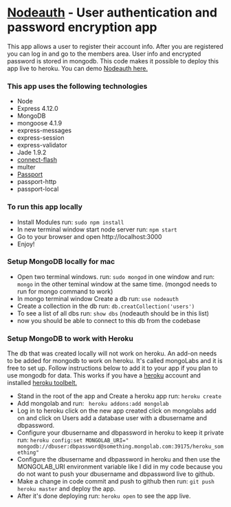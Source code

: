 # <a href="https://nodeauth-app.herokuapp.com/users/login">Nodeauth</a> - User authentication and password encryption app

This app allows a user to register their account info. After you are registered you can log in and go to the members area. User info and encrypted password is stored in mongodb. This code makes it possible to deploy this app live to heroku. You can demo <a href="https://nodeauth-app.herokuapp.com/users/login">Nodeauth here.</a>

<h3>This app uses the following technologies</h3>
  <ul>
    <li>Node</li>
    <li>Express 4.12.0</li>
    <li>MongoDB</li>
    <li>mongoose 4.1.9</li>
    <li>express-messages</li>
    <li>express-session</li>
    <li>express-validator</li>
    <li>Jade 1.9.2</li>
    <li><a href="https://github.com/jaredhanson/connect-flash">connect-flash</a></li>
    <li>multer</li>
    <li><a href="passportjs.org">Passport</a></li>
    <li>passport-http</li>
    <li>passport-local</li>
  </ul>

<h3>To run this app locally</h3>
<ul>
<li>Install Modules run: <code>sudo npm install</code></li>
<li>In new terminal window start node server run: <code>npm start</code></li>
<li>Go to your browser and open http://localhost:3000</li>
<li>Enjoy!</li>
</ul>

<h3>Setup MongoDB locally for mac</h3>
<ul>
<li>Open two terminal windows. run: <code>sudo mongod</code> in one window and run: <code>mongo</code> in the other teminal window at the same time. (mongod needs to run for mongo command to work)</li>
<li>In mongo terminal window Create a db run: <code>use nodeauth</code></li>
<li>Create a collection in the db run: <code>db.creatCollection('users')</code></li>
<li>To see a list of all dbs run: <code>show dbs</code> (nodeauth should be in this list)</li>
<li>now you should be able to connect to this db from the codebase</li>
</ul>

<h3>Setup MongoDB to work with Heroku</h3>
The db that was created locally will not work on heroku. An add-on needs to be added for mongodb to work on heroku. It's called mongoLabs and it is free to set up. Follow instructions below to add it to your app if you plan to use mongodb for data. This works if you have a <a href="https://www.heroku.com/">heroku</a> account and installed <a href="https://toolbelt.heroku.com/">heroku toolbelt.</a>
<ul>
<li>Stand in the root of the app and Create a heroku app run: <code>heroku create</code></li>
<li>Add mongolab and run: <code> heroku addons:add mongolab</code></li>
<li>Log in to heroku click on the new app created click on mongolabs add on and click on Users add a database user with a dbusername and dbpassword.</li>
<li>Configure your dbusername and dbpassword in heroku to keep it private run: <code>heroku config:set MONGOLAB_URI=" mongodb://dbuser:dbpassword@something.mongolab.com:39175/heroku_something"</code></li>
<li>Configure the dbusername and dbpassword in heroku and then use the MONGOLAB_URI environment variable like I did in my code because you do not want to push your dbusername and dbpassword live to github.</li>
<li>Make a change in code commit and push to github then run: <code>git push heroku master</code> and deploy the app.</li>
<li>After it's done deploying run: <code>heroku open</code> to see the app live.
</ul>

